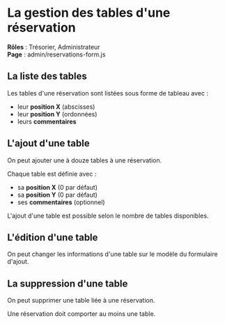# La gestion des tables d'une réservation

**Rôles** : Trésorier, Administrateur<br>
**Page** : admin/reservations-form.js

## La liste des tables

Les tables d'une réservation sont listées sous forme de tableau avec :

- leur **position X** (abscisses)
- leur **position Y** (ordonnées)
- leurs **commentaires**

## L'ajout d'une table

On peut ajouter une à douze tables à une réservation.

Chaque table est définie avec :

- sa **position X** (0 par défaut)
- sa **position Y** (0 par défaut)
- ses **commentaires** (optionnel)

L'ajout d'une table est possible selon le nombre de tables disponibles.

## L'édition d'une table

On peut changer les informations d'une table sur le modèle du formulaire d'ajout.

## La suppression d'une table

On peut supprimer une table liée à une réservation.

Une réservation doit comporter au moins une table.

